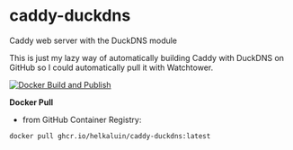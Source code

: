 # caddy-duckdns
Caddy web server with the DuckDNS module

This is just my lazy way of automatically building Caddy with DuckDNS on GitHub so I could automatically pull it with Watchtower.

[![Docker Build and Publish](https://github.com/helkaluin/caddy-duckdns/actions/workflows/docker-publish.yml/badge.svg)](https://github.com/helkaluin/caddy-duckdns/actions/workflows/docker-publish.yml)

**Docker Pull**

* from GitHub Container Registry:

```
docker pull ghcr.io/helkaluin/caddy-duckdns:latest
```
